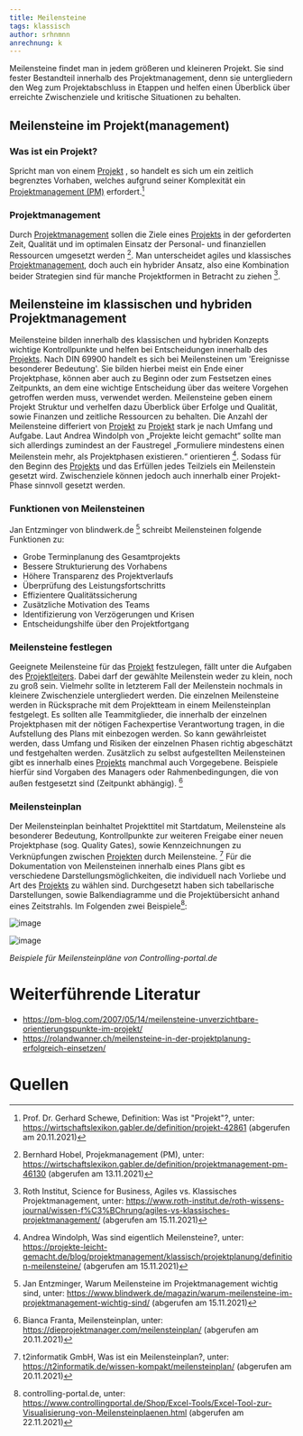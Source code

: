 ```yaml
---
title: Meilensteine
tags: klassisch
author: srhnmnn
anrechnung: k
---
```


Meilensteine findet man in jedem größeren und kleineren Projekt. 
Sie sind fester Bestandteil innerhalb des Projektmanagement, denn sie untergliedern den Weg zum Projektabschluss 
in Etappen und helfen einen Überblick über erreichte Zwischenziele und kritische Situationen zu behalten.

## Meilensteine im Projekt(management)

### Was ist ein Projekt?

Spricht man von einem [Projekt](Projekt.md) , so handelt es sich um ein zeitlich begrenztes Vorhaben, 
welches aufgrund seiner Komplexität ein [Projektmanagement (PM)](Projektmanagement.md) erfordert.[^1]

### Projektmanagement

Durch [Projektmanagement](Projektmanagement.md) sollen die Ziele eines [Projekts](Projekt.md) in der geforderten Zeit, Qualität und im optimalen 
Einsatz der Personal- und finanziellen Ressourcen umgesetzt werden [^2]. Man unterscheidet agiles und 
klassisches [Projektmanagement](Projektmanagement.md), doch auch ein hybrider Ansatz, also eine Kombination beider Strategien sind 
für manche Projektformen in Betracht zu ziehen [^3]. 


## Meilensteine im klassischen und hybriden Projektmanagement


Meilensteine bilden innerhalb des klassischen und hybriden Konzepts wichtige Kontrollpunkte 
und helfen bei Entscheidungen innerhalb des [Projekts](Projekt.md). Nach DIN 69900 handelt es sich bei Meilensteinen
um 'Ereignisse besonderer Bedeutung'.
Sie bilden hierbei meist ein Ende einer Projektphase, 
können aber auch zu Beginn oder zum Festsetzen eines Zeitpunkts, 
an dem eine wichtige Entscheidung über das weitere Vorgehen getroffen werden muss, verwendet werden. 
Meilensteine geben einem Projekt Struktur und verhelfen dazu Überblick über Erfolge und Qualität, 
sowie Finanzen und zeitliche Ressourcen zu behalten. Die Anzahl der Meilensteine differiert von [Projekt](Projekt.md)
zu [Projekt](Projekt.md) stark je nach Umfang und Aufgabe. Laut Andrea Windolph von „Projekte leicht gemacht“ sollte man sich
allerdings zumindest an der Faustregel „Formuliere mindestens einen Meilenstein mehr, als Projektphasen existieren.“ 
orientieren [^4]. 
Sodass für den Beginn des [Projekts](Projekt.md) und das Erfüllen jedes Teilziels ein Meilenstein gesetzt wird.
Zwischenziele können jedoch auch innerhalb einer Projekt-Phase sinnvoll gesetzt werden.

### Funktionen von Meilensteinen

Jan Entzminger von blindwerk.de [^5] schreibt Meilensteinen folgende Funktionen zu:

* Grobe Terminplanung des Gesamtprojekts
* Bessere Strukturierung des Vorhabens
* Höhere Transparenz des Projektverlaufs
* Überprüfung des Leistungsfortschritts
* Effizientere Qualitätssicherung
* Zusätzliche Motivation des Teams
* Identifizierung von Verzögerungen und Krisen
* Entscheidungshilfe über den Projektfortgang

### Meilensteine festlegen

Geeignete Meilensteine für das [Projekt](Projekt.md) festzulegen, fällt unter die Aufgaben des [Projektleiters](Projektleiter.md).
Dabei darf der gewählte Meilenstein weder zu klein, noch zu groß sein. Vielmehr sollte in letzterem Fall der Meilenstein
nochmals in kleinere Zwischenziele untergliedert werden.
Die einzelnen Meilensteine werden in Rücksprache mit dem Projektteam in einem Meilensteinplan festgelegt.
Es sollten alle Teammitglieder, die innerhalb der einzelnen Projektphasen mit der nötigen Fachexpertise Verantwortung tragen,
in die Aufstellung des Plans mit einbezogen werden.
So kann gewährleistet werden, dass Umfang und Risiken der einzelnen Phasen richtig abgeschätzt und festgehalten werden.
Zusätzlich zu selbst aufgestellten Meilensteinen gibt es innerhalb eines [Projekts](Projekt.md) manchmal auch Vorgegebene.
Beispiele hierfür sind Vorgaben des Managers oder Rahmenbedingungen, die von außen festgesetzt sind (Zeitpunkt abhängig). [^6]

### Meilensteinplan

Der Meilensteinplan beinhaltet Projekttitel mit Startdatum, Meilensteine als besonderer Bedeutung, Kontrollpunkte zur weiteren Freigabe
einer neuen Projektphase (sog. Quality Gates), sowie Kennzeichnungen zu Verknüpfungen zwischen [Projekten](Projekt.md) durch Meilensteine. [^7]
Für die Dokumentation von Meilensteinen innerhalb eines Plans gibt es verschiedene Darstellungsmöglichkeiten, die individuell nach Vorliebe
und Art des [Projekts](Projekt.md) zu wählen sind. Durchgesetzt haben sich tabellarische Darstellungen, sowie Balkendiagramme und die Projektübersicht anhand
eines Zeitstrahls. Im Folgenden zwei Beispiele[^8]:

![image](https://user-images.githubusercontent.com/93032286/142825200-c9beedda-5763-4465-aeb0-d69d49c33bac.png)

![image](https://user-images.githubusercontent.com/93032286/142825367-628f7074-91cb-4378-ad4d-6fd17dfe3df8.png)

*Beispiele für Meilensteinpläne von Controlling-portal.de*



# Weiterführende Literatur

* https://pm-blog.com/2007/05/14/meilensteine-unverzichtbare-orientierungspunkte-im-projekt/
* https://rolandwanner.ch/meilensteine-in-der-projektplanung-erfolgreich-einsetzen/


# Quellen

[^1]: Prof. Dr. Gerhard Schewe, Definition: Was ist "Projekt"?, unter:
https://wirtschaftslexikon.gabler.de/definition/projekt-42861 (abgerufen am 20.11.2021)
[^2]: Bernhard Hobel, Projekmanagement (PM), unter: https://wirtschaftslexikon.gabler.de/definition/projektmanagement-pm-46130 (abgerufen am 13.11.2021)
[^3]: Roth Institut, Science for Business, Agiles vs. Klassisches Projektmanagement, unter: https://www.roth-institut.de/roth-wissens-journal/wissen-f%C3%BChrung/agiles-vs-klassisches-projektmanagement/ (abgerufen am 15.11.2021)
[^4]: Andrea Windolph, Was sind eigentlich Meilensteine?, unter: https://projekte-leicht-gemacht.de/blog/projektmanagement/klassisch/projektplanung/definition-meilensteine/ (abgerufen am 15.11.2021)
[^5]: Jan Entzminger, Warum Meilensteine im Projektmanagement wichtig sind, unter: https://www.blindwerk.de/magazin/warum-meilensteine-im-projektmanagement-wichtig-sind/ (abgerufen am 15.11.2021)
[^6]: Bianca Franta, Meilensteinplan, unter: https://dieprojektmanager.com/meilensteinplan/ (abgerufen am 20.11.2021)
[^7]: t2informatik GmbH, Was ist ein Meilensteinplan?, unter: https://t2informatik.de/wissen-kompakt/meilensteinplan/ (abgerufen am 20.11.2021)
[^8]: controlling-portal.de, unter: https://www.controllingportal.de/Shop/Excel-Tools/Excel-Tool-zur-Visualisierung-von-Meilensteinplaenen.html (abgerufen am 22.11.2021)
